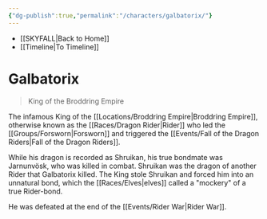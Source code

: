 ```yaml
---
{"dg-publish":true,"permalink":"/characters/galbatorix/"}
---
```


- [[SKYFALL\|Back to Home]]
- [[Timeline\|To Timeline]]

# Galbatorix
>King of the Broddring Empire

The infamous King of the [[Locations/Broddring Empire\|Broddring Empire]], otherwise known as the [[Races/Dragon Rider\|Rider]] who led the [[Groups/Forsworn\|Forsworn]] and triggered the [[Events/Fall of the Dragon Riders\|Fall of the Dragon Riders]]. 

While his dragon is recorded as Shruikan, his true bondmate was Jarnunvösk, who was killed in combat. Shruikan was the dragon of another Rider that Galbatorix killed. The King stole Shruikan and forced him into an unnatural bond, which the [[Races/Elves\|elves]] called a "mockery" of a true Rider-bond. 

He was defeated at the end of the [[Events/Rider War\|Rider War]]. 
